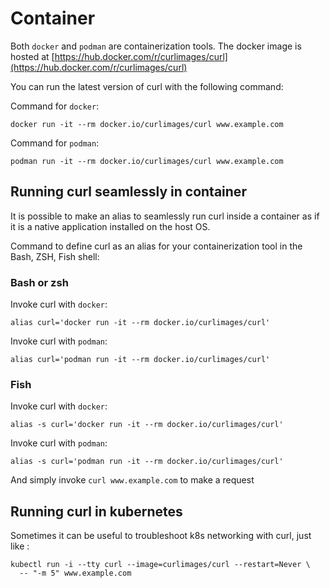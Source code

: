 # Container

Both `docker` and `podman` are containerization tools. The docker image is
hosted at
[https://hub.docker.com/r/curlimages/curl](https://hub.docker.com/r/curlimages/curl)

You can run the latest version of curl with the following command:

Command for `docker`:

    docker run -it --rm docker.io/curlimages/curl www.example.com

Command for `podman`:

    podman run -it --rm docker.io/curlimages/curl www.example.com

## Running curl seamlessly in container

It is possible to make an alias to seamlessly run curl inside a container as
if it is a native application installed on the host OS.

Command to define curl as an alias for your containerization tool in the Bash,
ZSH, Fish shell:

### Bash or zsh

Invoke curl with `docker`:

    alias curl='docker run -it --rm docker.io/curlimages/curl'

Invoke curl with `podman`:

    alias curl='podman run -it --rm docker.io/curlimages/curl'

### Fish

Invoke curl with `docker`:

    alias -s curl='docker run -it --rm docker.io/curlimages/curl'

Invoke curl with `podman`:

    alias -s curl='podman run -it --rm docker.io/curlimages/curl'

And simply invoke `curl www.example.com` to make a request

## Running curl in kubernetes

Sometimes it can be useful to troubleshoot k8s networking with curl, just like
:

    kubectl run -i --tty curl --image=curlimages/curl --restart=Never \
      -- "-m 5" www.example.com
